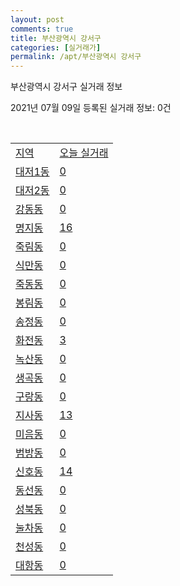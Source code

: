 ```yaml
---
layout: post
comments: true
title: 부산광역시 강서구
categories: [실거래가]
permalink: /apt/부산광역시 강서구
---
```


부산광역시 강서구 실거래 정보

2021년 07월 09일 등록된 실거래 정보: 0건

<script type="text/javascript">
  google.charts.load('current', {'packages':['corechart']});
  google.charts.setOnLoadCallback(drawChart);

  function drawChart() {
    var data = google.visualization.arrayToDataTable([['거래일', '매매', '전월세', '전매'], ['20-07', 168, 302, 34], ['20-08', 204, 413, 28], ['20-09', 260, 386, 20], ['20-10', 488, 668, 29], ['20-11', 894, 704, 5], ['20-12', 187, 699, 5], ['21-01', 90, 616, 0], ['21-02', 106, 566, 1], ['21-03', 90, 487, 0], ['21-04', 111, 360, 0], ['21-05', 175, 423, 0], ['21-06', 97, 408, 0], ['21-07', 1, 48, 0]]);

    var options = {
      title: '최근 1년간 유형별 거래량 추이',
      legend: { position: 'bottom' }
    };

    var chart = new google.visualization.LineChart(document.getElementById('columnchart_material'));
    chart.draw(data, (options));
  }
</script>

<div id="columnchart_material" style="width: 95%; margin-left: -35px"></div>
<br>
<table class="sortable">
  <tr>
    <td><a href="#">지역</a></td>
    <td><a href="#">오늘 실거래</a></td>
  </tr>

  
  <tr class="item">
    <td><a href="부산광역시 강서구 대저1동">대저1동</a></td>
    <td><a href="부산광역시 강서구 대저1동">0</a></td>
  </tr>
    

  <tr class="item">
    <td><a href="부산광역시 강서구 대저2동">대저2동</a></td>
    <td><a href="부산광역시 강서구 대저2동">0</a></td>
  </tr>
    

  <tr class="item">
    <td><a href="부산광역시 강서구 강동동">강동동</a></td>
    <td><a href="부산광역시 강서구 강동동">0</a></td>
  </tr>
    

  <tr class="item">
    <td><a href="부산광역시 강서구 명지동">명지동</a></td>
    <td><a href="부산광역시 강서구 명지동">16</a></td>
  </tr>
    

  <tr class="item">
    <td><a href="부산광역시 강서구 죽림동">죽림동</a></td>
    <td><a href="부산광역시 강서구 죽림동">0</a></td>
  </tr>
    

  <tr class="item">
    <td><a href="부산광역시 강서구 식만동">식만동</a></td>
    <td><a href="부산광역시 강서구 식만동">0</a></td>
  </tr>
    

  <tr class="item">
    <td><a href="부산광역시 강서구 죽동동">죽동동</a></td>
    <td><a href="부산광역시 강서구 죽동동">0</a></td>
  </tr>
    

  <tr class="item">
    <td><a href="부산광역시 강서구 봉림동">봉림동</a></td>
    <td><a href="부산광역시 강서구 봉림동">0</a></td>
  </tr>
    

  <tr class="item">
    <td><a href="부산광역시 강서구 송정동">송정동</a></td>
    <td><a href="부산광역시 강서구 송정동">0</a></td>
  </tr>
    

  <tr class="item">
    <td><a href="부산광역시 강서구 화전동">화전동</a></td>
    <td><a href="부산광역시 강서구 화전동">3</a></td>
  </tr>
    

  <tr class="item">
    <td><a href="부산광역시 강서구 녹산동">녹산동</a></td>
    <td><a href="부산광역시 강서구 녹산동">0</a></td>
  </tr>
    

  <tr class="item">
    <td><a href="부산광역시 강서구 생곡동">생곡동</a></td>
    <td><a href="부산광역시 강서구 생곡동">0</a></td>
  </tr>
    

  <tr class="item">
    <td><a href="부산광역시 강서구 구랑동">구랑동</a></td>
    <td><a href="부산광역시 강서구 구랑동">0</a></td>
  </tr>
    

  <tr class="item">
    <td><a href="부산광역시 강서구 지사동">지사동</a></td>
    <td><a href="부산광역시 강서구 지사동">13</a></td>
  </tr>
    

  <tr class="item">
    <td><a href="부산광역시 강서구 미음동">미음동</a></td>
    <td><a href="부산광역시 강서구 미음동">0</a></td>
  </tr>
    

  <tr class="item">
    <td><a href="부산광역시 강서구 범방동">범방동</a></td>
    <td><a href="부산광역시 강서구 범방동">0</a></td>
  </tr>
    

  <tr class="item">
    <td><a href="부산광역시 강서구 신호동">신호동</a></td>
    <td><a href="부산광역시 강서구 신호동">14</a></td>
  </tr>
    

  <tr class="item">
    <td><a href="부산광역시 강서구 동선동">동선동</a></td>
    <td><a href="부산광역시 강서구 동선동">0</a></td>
  </tr>
    

  <tr class="item">
    <td><a href="부산광역시 강서구 성북동">성북동</a></td>
    <td><a href="부산광역시 강서구 성북동">0</a></td>
  </tr>
    

  <tr class="item">
    <td><a href="부산광역시 강서구 눌차동">눌차동</a></td>
    <td><a href="부산광역시 강서구 눌차동">0</a></td>
  </tr>
    

  <tr class="item">
    <td><a href="부산광역시 강서구 천성동">천성동</a></td>
    <td><a href="부산광역시 강서구 천성동">0</a></td>
  </tr>
    

  <tr class="item">
    <td><a href="부산광역시 강서구 대항동">대항동</a></td>
    <td><a href="부산광역시 강서구 대항동">0</a></td>
  </tr>
    


</table>


    